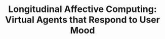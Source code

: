 ---
name: "Longitudinal Affective Computing Virtual Agents That"
title: "Longitudinal Affective Computing: Virtual Agents that Respond to User Mood"
project: null
event: "Intelligent Virtual Agents conference (IVA)"
authors:
- name: "Ring, L."
- name: "Bickmore, T."
- name: "Schulman, D."
year: 2012
resources:
- name: "IVA12 mood"
  src: "IVA12.mood.pdf"
external_url: null
draft: false
---